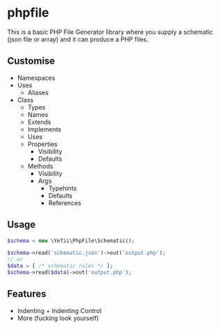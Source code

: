 # phpfile

This is a basic PHP File Generator library where you supply a schematic (json file or array) and it can produce a PHP files.

## Customise

 * Namespaces
 * Uses
   * Aliases
 * Class
   * Types
   * Names
   * Extends
   * Implements
   * Uses
   * Properties
     * Visibility
     * Defaults
   * Methods
     * Visibility
     * Args
       * Typehints
       * Defaults
       * References

## Usage
```php
$schema = new \YeTii\PhpFile\Schematic();

$schema->read('schematic.json')->out('output.php');
// or
$data = [ /* schematic rules */ ];
$schema->read($data)->out('output.php');
```

## Features

 * Indenting + Indenting Control
 * More (fucking look yourself)